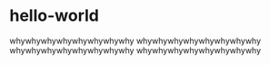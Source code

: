 # hello-world
whywhywhywhywhywhywhywhy
whywhywhywhywhywhywhywhy
whywhywhywhywhywhywhywhy
whywhywhywhywhywhywhywhy

